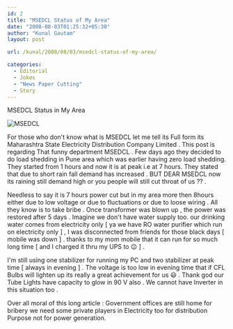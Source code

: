 ```yaml
---
id: 2
title: "MSEDCL Status of My Area"
date: "2008-08-03T01:25:32+05:30"
author: "Kunal Gautam"
layout: post

url: /kunal/2008/08/03/msedcl-status-of-my-area/

categories:
  - Editorial
  - Jokes
  - "News Paper Cutting"
  - Story
---
```


MSEDCL Status in My Area

![MSEDCL](/post/2/msedcl-joke.jpg "MSEDCL")

For those who don't know what is MSEDCL let me tell its Full form its Maharashtra State Electricity Distribution Company Limited . This post is regarding That funny department MSEDCL . Few days ago they decided to do load shedding in Pune area which was earlier having zero load shedding. They started from 1 hours and now it is at peak i.e at 7 hours. They stated that due to short rain fall demand has increased . BUT DEAR MSEDCL now its raining still demand high or you people will still cut throat of us ?? .

Needless to say it is 7 hours power cut but in my area more then 8hours either due to low voltage or due to fluctuations or due to loose wiring . All they know is to take bribe . Once transformer was blown up , the power was restored after 5 days . Imagine we don't have water supply too. our drinking water comes from electricity only \[ ya we have RO water purifier which run on electricity only \] , I was disconnected from friends for those black days \[ mobile was down \] . thanks to my mom mobile that it can run for so much long time \[ and I charged it thru my UPS to 😉 \] .

I'm still using one stabilizer for running my PC and two stabilizer at peak time \[ always in evening \] . The voltage is too low in evening time that if CFL Bulbs will lighten up its really a great achievement for us 😃 . Thank god our Tube Lights have capacity to glow in 90 V also . We cannot have Inverter in this situation too .

Over all moral of this long article : Government offices are still home for bribery we need some private players in Electricity too for distribution Purpose not for power generation.
